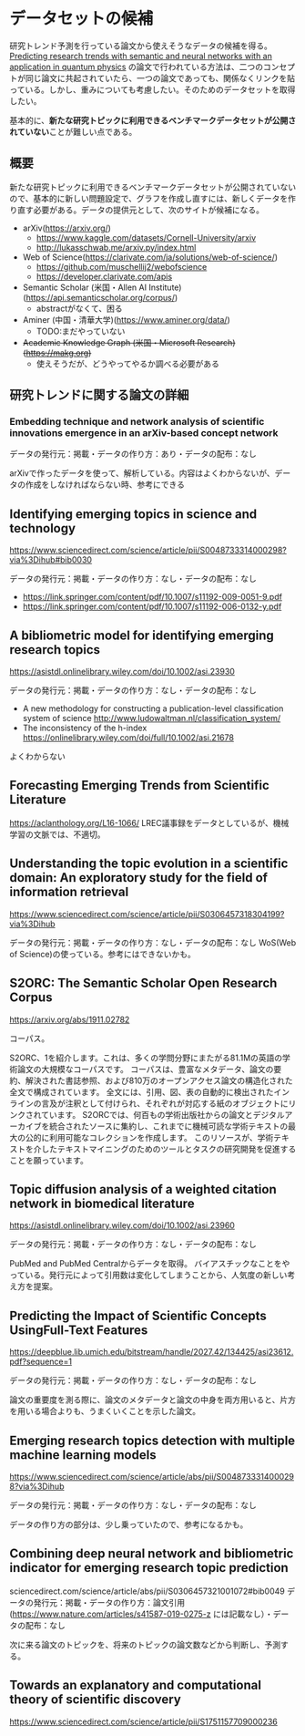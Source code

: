 # データセットの候補

研究トレンド予測を行っている論文から使えそうなデータの候補を得る。
[Predicting research trends with semantic and neural networks with an application in quantum physics](<https://www.pnas.org/doi/10.1073/pnas.1914370116>)
の論文で行われている方法は、二つのコンセプトが同じ論文に共起されていたら、一つの論文であっても、関係なくリンクを貼っている。しかし、重みについても考慮したい。そのためのデータセットを取得したい。

基本的に、**新たな研究トピックに利用できるベンチマークデータセットが公開されていない**ことが難しい点である。

## 概要

新たな研究トピックに利用できるベンチマークデータセットが公開されていないので、基本的に新しい問題設定で、グラフを作成し直すには、新しくデータを作り直す必要がある。データの提供元として、次のサイトが候補になる。

- arXiv(<https://arxiv.org/>)
  - <https://www.kaggle.com/datasets/Cornell-University/arxiv>
  - <http://lukasschwab.me/arxiv.py/index.html>
- Web of Science(<https://clarivate.com/ja/solutions/web-of-science/>)
  - <https://github.com/muschellij2/webofscience>
  - <https://developer.clarivate.com/apis>
- Semantic Scholar (米国・Allen AI Institute)(<https://api.semanticscholar.org/corpus/>)
  - abstractがなくて、困る
- Aminer (中国・清華大学)(<https://www.aminer.org/data/>)
  - TODO:まだやっていない
- ~~Academic Knowledge Graph (米国・Microsoft Research)(<https://makg.org>)~~
  - 使えそうだが、どうやってやるか調べる必要がある

## 研究トレンドに関する論文の詳細

### Embedding technique and network analysis of scientific innovations emergence in an arXiv-based concept network

データの発行元：掲載・データの作り方：あり・データの配布：なし

arXivで作ったデータを使って、解析している。内容はよくわからないが、データの作成をしなければならない時、参考にできる

## **Identifying emerging topics in science and technology**

<https://www.sciencedirect.com/science/article/pii/S0048733314000298?via%3Dihub#bib0030>

データの発行元：掲載・データの作り方：なし・データの配布：なし

- <https://link.springer.com/content/pdf/10.1007/s11192-009-0051-9.pdf>
- <https://link.springer.com/content/pdf/10.1007/s11192-006-0132-y.pdf>

## **A bibliometric model for identifying emerging research topics**

<https://asistdl.onlinelibrary.wiley.com/doi/10.1002/asi.23930>

データの発行元：掲載・データの作り方：なし・データの配布：なし

- A new methodology for constructing a publication-level classification system of science
<http://www.ludowaltman.nl/classification_system/>
- The inconsistency of the h-index
<https://onlinelibrary.wiley.com/doi/full/10.1002/asi.21678>

よくわからない

## Forecasting Emerging Trends from Scientific Literature

<https://aclanthology.org/L16-1066/>
LREC議事録をデータとしているが、機械学習の文脈では、不適切。

## Understanding the topic evolution in a scientific domain: An exploratory study for the field of information retrieval

<https://www.sciencedirect.com/science/article/pii/S0306457318304199?via%3Dihub>

データの発行元：掲載・データの作り方：なし・データの配布：なし
WoS(Web of Science)の使っている。参考にはできないかも。

## S2ORC: The Semantic Scholar Open Research Corpus

<https://arxiv.org/abs/1911.02782>

コーパス。

S2ORC、1を紹介します。これは、多くの学問分野にまたがる81.1Mの英語の学術論文の大規模なコーパスです。
コーパスは、豊富なメタデータ、論文の要約、解決された書誌参照、および810万のオープンアクセス論文の構造化された全文で構成されています。
全文には、引用、図、表の自動的に検出されたインラインの言及が注釈として付けられ、それぞれが対応する紙のオブジェクトにリンクされています。
S2ORCでは、何百もの学術出版社からの論文とデジタルアーカイブを統合されたソースに集約し、これまでに機械可読な学術テキストの最大の公的に利用可能なコレクションを作成します。
このリソースが、学術テキストを介したテキストマイニングのためのツールとタスクの研究開発を促進することを願っています。

## Topic diffusion analysis of a weighted citation network in biomedical literature

<https://asistdl.onlinelibrary.wiley.com/doi/10.1002/asi.23960>

データの発行元：掲載・データの作り方：なし・データの配布：なし

PubMed and PubMed Centralからデータを取得。
バイアスチックなことをやっている。発行元によって引用数は変化してしまうことから、人気度の新しい考え方を提案。

## Predicting the Impact of Scientific Concepts UsingFull-Text Features

<https://deepblue.lib.umich.edu/bitstream/handle/2027.42/134425/asi23612.pdf?sequence=1>

データの発行元：掲載・データの作り方：なし・データの配布：なし

論文の重要度を測る際に、論文のメタデータと論文の中身を両方用いると、片方を用いる場合よりも、うまくいくことを示した論文。

## Emerging research topics detection with multiple machine learning models

<https://www.sciencedirect.com/science/article/abs/pii/S0048733314000298?via%3Dihub>

データの発行元：掲載・データの作り方：なし・データの配布：なし

データの作り方の部分は、少し乗っていたので、参考になるかも。

## Combining deep neural network and bibliometric indicator for emerging research topic prediction

sciencedirect.com/science/article/abs/pii/S0306457321001072#bib0049
データの発行元：掲載・データの作り方：論文引用(<https://www.nature.com/articles/s41587-019-0275-z> には記載なし）・データの配布：なし

次に来る論文のトピックを、将来のトピックの論文数などから判断し、予測する。

## Towards an explanatory and computational theory of scientific discovery

<https://www.sciencedirect.com/science/article/pii/S1751157709000236>

